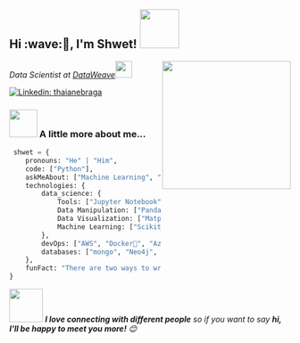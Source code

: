 <h2>Hi :wave:🏻, I'm Shwet! <img src="https://media.giphy.com/media/3og0ILTnJjTpHZwyOI/giphy.gif" width="70"></h2>
<img align='right' src="https://media.giphy.com/media/iJK4H5TzYi9TufmYmR/giphy.gif" width="230">
<p><em>Data Scientist at <a href="http://www.dataweave.com">DataWeave</a><img src="https://media.giphy.com/media/WUlplcMpOCEmTGBtBW/giphy.gif" width="30"> 
</em></p>

[![Linkedin: thaianebraga](https://img.shields.io/badge/-shwet-blue?style=flat-square&logo=Linkedin&logoColor=white&link=https://www.linkedin.com/in/shwetkm/)](https://www.linkedin.com/in/shwetkm/)

### <img src="https://media.giphy.com/media/VgCDAzcKvsR6OM0uWg/giphy.gif" width="50"> A little more about me...  

```python
 shwet = {
    pronouns: "He" | "Him",
    code: ["Python"],
    askMeAbout: ["Machine Learning", "NLP", "Knowledge Graphs", "Programming", "Cricket", "Music" ],
    technologies: {
        data_science: {
            Tools: ["Jupyter Notebook","VS Code"],
            Data Manipulation: ["Pandas", "Numpy","Dask", "Modin"],
            Data Visualization: ["Matplotlib", "Seaborn", "Plotly", "Bokeh", "Voila"]
            Machine Learning: ["Scikit-Learn", "Spacy", "NLTK", "Pytorch", "FastAI","HuggingFace","Tensorflow"]
        },
        devOps: ["AWS", "Docker🐳", "Azure", "Nginx","Flask"],
        databases: ["mongo", "Neo4j", "Postgres"]
    },
    funFact: "There are two ways to write error-free programs; only the third one works"
}
```

<img src="https://media.giphy.com/media/LnQjpWaON8nhr21vNW/giphy.gif" width="60"> <em><b>I love connecting with different people</b> so if you want to say <b>hi, I'll be happy to meet you more!</b> 😊</em>
